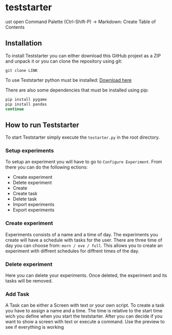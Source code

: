 # teststarter

ust open Command Palette (Ctrl-Shift-P) -> Markdown: Create Table of Contents

 ## Installation
To install Teststarter you can either download this GitHub projext as a ZIP and unpack it or you can clone the repository using git:

```git
git clone LINK
```

To use Teststarter python must be installed:
[Download here](https://www.python.org/downloads/)

There are also some dependencies that must be installed using pip:

```python
pip install pygame
pip install pandas
continue
```

## How to run Teststarter
To start Teststarter simply execute the `testarter.py` in the root directory.

### Setup experiments
To setup an experiment you will have to go to `Configure Experiment`.
From there you can do the following ections:

- Create experiment
- Delete experiment
- Create
- Create task
- Delete task
- Import experiments
- Export experiments

### Create experiment
Experiments consists of a name and a time of day.
The experiments you create will have a schedule with tasks for the user.
There are three time of day you can choose from: `morn / eve / full`. This allows you to create an experiment with diffrent schedules for diffrent times of the day.

### Delete experiment
Here you can delete your experiments. Once deleted, the experiment and its tasks will be removed.

### Add Task
A Task can be either a Screen with text or your own script. To create a task you have to assign a name and a time.
The time is relative to the start time wich you define when you start the teststarter. 
After you can decide if you want to show a screen with text or execute a command. 
Use the preview to see if everything is working